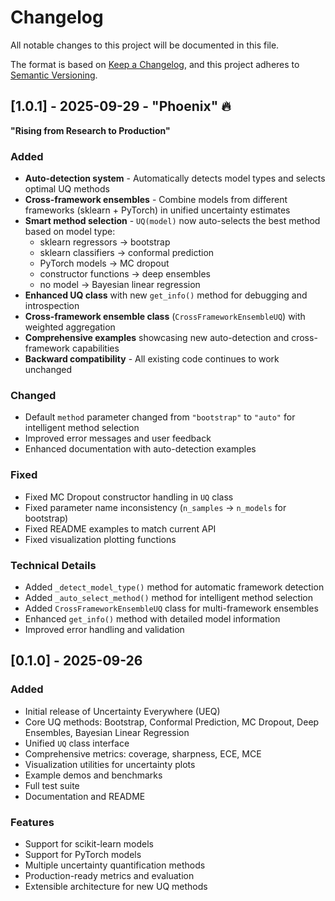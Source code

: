# Changelog

All notable changes to this project will be documented in this file.

The format is based on [Keep a Changelog](https://keepachangelog.com/en/1.0.0/),
and this project adheres to [Semantic Versioning](https://semver.org/spec/v2.0.0.html).

## [1.0.1] - 2025-09-29 - "Phoenix" 🔥
**"Rising from Research to Production"**

### Added
- **Auto-detection system** - Automatically detects model types and selects optimal UQ methods
- **Cross-framework ensembles** - Combine models from different frameworks (sklearn + PyTorch) in unified uncertainty estimates
- **Smart method selection** - `UQ(model)` now auto-selects the best method based on model type:
  - sklearn regressors → bootstrap
  - sklearn classifiers → conformal prediction
  - PyTorch models → MC dropout
  - constructor functions → deep ensembles
  - no model → Bayesian linear regression
- **Enhanced UQ class** with new `get_info()` method for debugging and introspection
- **Cross-framework ensemble class** (`CrossFrameworkEnsembleUQ`) with weighted aggregation
- **Comprehensive examples** showcasing new auto-detection and cross-framework capabilities
- **Backward compatibility** - All existing code continues to work unchanged

### Changed
- Default `method` parameter changed from `"bootstrap"` to `"auto"` for intelligent method selection
- Improved error messages and user feedback
- Enhanced documentation with auto-detection examples

### Fixed
- Fixed MC Dropout constructor handling in `UQ` class
- Fixed parameter name inconsistency (`n_samples` → `n_models` for bootstrap)
- Fixed README examples to match current API
- Fixed visualization plotting functions

### Technical Details
- Added `_detect_model_type()` method for automatic framework detection
- Added `_auto_select_method()` method for intelligent method selection
- Added `CrossFrameworkEnsembleUQ` class for multi-framework ensembles
- Enhanced `get_info()` method with detailed model information
- Improved error handling and validation

## [0.1.0] - 2025-09-26

### Added
- Initial release of Uncertainty Everywhere (UEQ)
- Core UQ methods: Bootstrap, Conformal Prediction, MC Dropout, Deep Ensembles, Bayesian Linear Regression
- Unified `UQ` class interface
- Comprehensive metrics: coverage, sharpness, ECE, MCE
- Visualization utilities for uncertainty plots
- Example demos and benchmarks
- Full test suite
- Documentation and README

### Features
- Support for scikit-learn models
- Support for PyTorch models
- Multiple uncertainty quantification methods
- Production-ready metrics and evaluation
- Extensible architecture for new UQ methods

